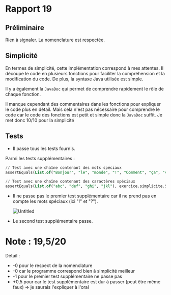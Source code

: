# Rapport 19

## Préliminaire

Rien à signaler. La nomenclature est respectée.

## Simplicité

En termes de simplicité, cette implémentation correspond à mes attentes. Il découpe le code en plusieurs fonctions pour faciliter la compréhension et la modification du code. De plus, la syntaxe Java utilisée est simple.

Il y a également la `JavaDoc` qui permet de comprendre rapidement le rôle de chaque fonction.

Il manque cependant des commentaires dans les fonctions pour expliquer le code plus en détail. Mais cela n'est pas nécessaire pour comprendre le code car le code des fonctions est petit et simple donc la `JavaDoc` suffit. Je met donc 10/10 pour la simplicité

## Tests

- Il passe tous les tests fournis.

Parmi les tests supplémentaires :

```sql
// Test avec une chaîne contenant des mots spéciaux
assertEquals(List.of("Bonjour", "le", "monde", "!", "Comment", "ça", "va", "?"), exercice.simplicite.SimpliciteMeilleur.solution("Bonjour le monde! Comment ça va?", List.of("B", "l", "m", "C", "v")));

// Test avec une chaîne contenant des caractères spéciaux
assertEquals(List.of("abc", "def", "ghi", "jkl"), exercice.simplicite.SimpliciteMeilleur.solution("abc@def#ghi$jkl", List.of("a", "d", "g", "j")));
```

- Il ne passe pas le premier test supplémentaire car il ne prend pas en compte les mots spéciaux (ici "!" et "?").
    
    ![Untitled](Rapport%2019%20a139527aafca4902b32b50a645a9bf50/Untitled.png)
    
- Le second test supplémentaire passe.

# Note : 19,5/20

Détail :

- -0 pour le respect de la nomenclature
- -0 car le programme correspond bien à simplicité meilleur
- -1 pour le premier test supplémentaire ne passe pas
- +0,5 pour car le test supplémentaire est dur à passer (peut être même faux) => je saurais l'expliquer à l'oral